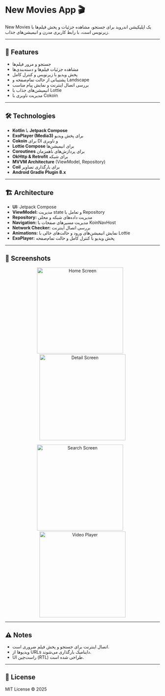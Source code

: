 # New Movies App 🎬

New Movies یک اپلیکیشن اندروید برای جستجو، مشاهده جزئیات و پخش فیلم‌ها با زیرنویس است، با رابط کاربری مدرن و انیمیشن‌های جذاب.

---

## 📌 Features

- جستجو و مرور فیلم‌ها
- مشاهده جزئیات فیلم‌ها و دسته‌بندی‌ها
- پخش ویدیو با زیرنویس و کنترل کامل
- پشتیبانی از حالت تمام‌صفحه و Landscape
- بررسی اتصال اینترنت و نمایش پیام مناسب
- انیمیشن‌های جذاب با Lottie
- مدیریت ناوبری با Cokoin

---

## 🛠 Technologies

- **Kotlin** با **Jetpack Compose**
- **ExoPlayer (Media3)** برای پخش ویدیو
- **Cokoin** برای DI و ناوبری
- **Lottie Compose** برای انیمیشن‌ها
- **Coroutines** برای پردازش‌های ناهمزمان
- **OkHttp & Retrofit** برای شبکه
- **MVVM Architecture** (ViewModel, Repository)
- **Coil** برای بارگذاری تصاویر
- **Android Gradle Plugin 8.x**

---

## 🏗 Architecture

- **UI:** Jetpack Compose
- **ViewModel:** مدیریت state و تعامل با Repository
- **Repository:** مدیریت داده‌های شبکه و محلی
- **Navigation:** مدیریت مسیرهای صفحات با KoinNavHost
- **Network Checker:** بررسی اتصال اینترنت
- **Animations:** نمایش انیمیشن‌های ورود و حالت‌های خالی با Lottie
- **ExoPlayer:** پخش ویدیو با کنترل کامل و حالت تمام‌صفحه

---

## 📸 Screenshots

<p align="center">
  <img src="https://user-images.githubusercontent.com/placeholder/home.png" width="280" alt="Home Screen"/>
  &nbsp;&nbsp;&nbsp;
  <img src="https://user-images.githubusercontent.com/placeholder/detail.png" width="280" alt="Detail Screen"/>
</p>

<p align="center">
  <img src="https://user-images.githubusercontent.com/placeholder/search.png" width="280" alt="Search Screen"/>
  &nbsp;&nbsp;&nbsp;
  <img src="https://user-images.githubusercontent.com/placeholder/video.png" width="280" alt="Video Player"/>
</p>

---

## ⚠️ Notes

- اتصال اینترنت برای جستجو و پخش فیلم ضروری است.
- ویدیوها از URLs داینامیک بارگذاری می‌شوند.
- UI راست‌چین (RTL) طراحی شده است.

---

## 📝 License

MIT License © 2025
